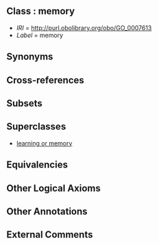 
## Class : memory

 * *IRI* = http://purl.obolibrary.org/obo/GO_0007613
 * *Label* = memory

## Synonyms


## Cross-references


## Subsets


## Superclasses

 * [learning or memory](../../GO/11/GO_0007611.md)

## Equivalencies


## Other Logical Axioms


## Other Annotations


## External Comments

